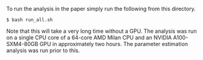 To run the analysis in the paper simply run the following from this directory.

```console
$ bash run_all.sh
```

Note that this will take a very long time without a GPU.
The analysis was run on a single CPU core of a 64-core AMD Milan CPU and an NVIDIA A100-SXM4-80GB GPU in approximately two hours.
The parameter estimation analysis was run prior to this.
